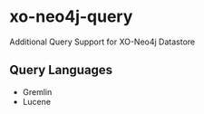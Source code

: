 xo-neo4j-query
==============

Additional Query Support for XO-Neo4j Datastore

Query Languages
---------------

* Gremlin
* Lucene
